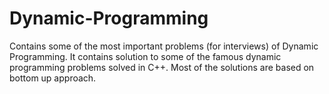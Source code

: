 # Dynamic-Programming
Contains some of the most important problems (for interviews) of Dynamic Programming.
It contains solution to some of the famous dynamic programming problems solved in C++. Most of the solutions are based on bottom up approach.

